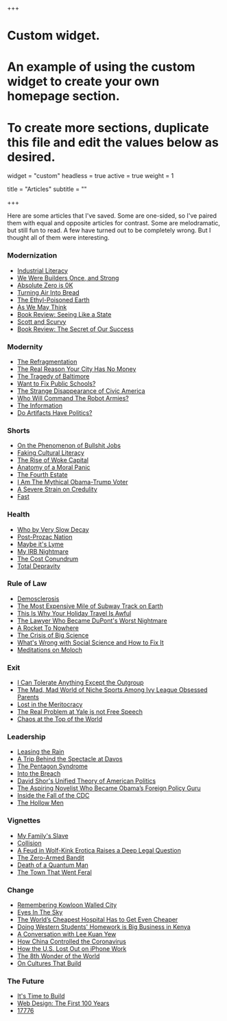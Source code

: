 +++
# Custom widget.
# An example of using the custom widget to create your own homepage section.
# To create more sections, duplicate this file and edit the values below as desired.
widget = "custom"
headless = true
active = true
weight = 1

title = "Articles"
subtitle = ""

+++

Here are some articles that I've saved. Some are one-sided, so I've paired them with equal and opposite articles for contrast. Some are melodramatic, but still fun to read. A few have turned out to be completely wrong. But I thought all of them were interesting. 

### Modernization
- [Industrial Literacy](https://rootsofprogress.org/industrial-literacy)
- [We Were Builders Once, and Strong](https://scholars-stage.blogspot.com/2020/10/we-were-builders-once-and-strong.html?m=1)
- [Absolute Zero is 0K](https://www.damninteresting.com/absolute-zero-is-0k/)
- [Turning Air Into Bread](https://rootsofprogress.org/turning-air-into-bread)
- [The Ethyl-Poisoned Earth](https://www.damninteresting.com/the-ethyl-poisoned-earth/)
- [As We May Think](https://www.theatlantic.com/magazine/archive/1945/07/as-we-may-think/303881/)
- [Book Review: Seeing Like a State](https://slatestarcodex.com/2017/03/16/book-review-seeing-like-a-state/)
- [Scott and Scurvy](https://idlewords.com/2010/03/scott_and_scurvy.htm)
- [Book Review: The Secret of Our Success](https://slatestarcodex.com/2019/06/04/book-review-the-secret-of-our-success/)

### Modernity
- [The Refragmentation](http://www.paulgraham.com/re.html)
- [The Real Reason Your City Has No Money](https://www.strongtowns.org/journal/2017/1/9/the-real-reason-your-city-has-no-money)
- [The Tragedy of Baltimore](https://www.nytimes.com/2019/03/12/magazine/baltimore-tragedy-crime.html)
- [Want to Fix Public Schools?](https://areomagazine.com/2019/11/19/want-to-fix-public-schools-fix-the-public-first/)
- [The Strange Disappearance of Civic America](https://prospect.org/infrastructure/strange-disappearance-civic-america/)
- [Who Will Command The Robot Armies?](https://idlewords.com/talks/robot_armies.htm)
- [The Information](https://www.newyorker.com/magazine/2011/02/14/the-information)
- [Do Artifacts Have Politics?](https://www.jstor.org/stable/20024652?seq=1#metadata_info_tab_contents)

### Shorts
- [On the Phenomenon of Bullshit Jobs](https://www.strike.coop/bullshit-jobs/)
- [Faking Cultural Literacy](https://www.nytimes.com/2014/05/25/opinion/sunday/faking-cultural-literacy.html) 
- [The Rise of Woke Capital](https://www.nytimes.com/2018/02/28/opinion/corporate-america-activism.html)
- [Anatomy of a Moral Panic](https://idlewords.com/2017/09/anatomy_of_a_moral_panic.htm)
- [The Fourth Estate](https://harpers.org/2019/10/the-fourth-estate/)
- [I Am The Mythical Obama-Trump Voter](https://www.mcsweeneys.net/articles/i-am-the-mythical-obama-trump-voter-and-from-now-until-election-day-you-must-worship-me-as-your-god)
- [A Severe Strain on Credulity](https://althouse.blogspot.com/2019/07/50-years-ago-today-new-york-times.html)
- [Fast](https://patrickcollison.com/fast)

### Health
- [Who by Very Slow Decay](https://slatestarcodex.com/2013/07/17/who-by-very-slow-decay/)
- [Post-Prozac Nation](https://www.nytimes.com/2012/04/22/magazine/the-science-and-history-of-treating-depression.html)
- [Maybe it's Lyme](https://www.thecut.com/2019/07/what-happens-when-lyme-disease-becomes-an-identity.html)
- [My IRB Nightmare](https://slatestarcodex.com/2017/08/29/my-irb-nightmare/)
- [The Cost Conundrum](https://www.newyorker.com/magazine/2009/06/01/the-cost-conundrum)
- [Total Depravity](https://longreads.com/2019/05/22/total-depravity-the-origins-of-the-drug-epidemic-in-appalachia-laid-bare/)

### Rule of Law
- [Demosclerosis](https://www.jonathanrauch.com/jrauch_articles/demosclerosis_the_original_article/)
- [The Most Expensive Mile of Subway Track on Earth](https://www.nytimes.com/2017/12/28/nyregion/new-york-subway-construction-costs.html)
- [This Is Why Your Holiday Travel Is Awful](https://www.politico.com/news/magazine/2019/11/29/penn-station-robert-caro-073564)
- [The Lawyer Who Became DuPont's Worst Nightmare](https://app.getpocket.com/read/1154216573)
- [A Rocket To Nowhere](https://idlewords.com/2005/08/a_rocket_to_nowhere.htm)
- [The Crisis of Big Science](https://www.nybooks.com/articles/2012/05/10/crisis-big-science/)
- [What's Wrong with Social Science and How to Fix It](https://fantasticanachronism.com/2020/09/11/whats-wrong-with-social-science-and-how-to-fix-it/)
- [Meditations on Moloch](https://slatestarcodex.com/2014/07/30/meditations-on-moloch/)

### Exit
- [I Can Tolerate Anything Except the Outgroup](https://slatestarcodex.com/2014/09/30/i-can-tolerate-anything-except-the-outgroup/)
- [The Mad, Mad World of Niche Sports Among Ivy League Obsessed Parents](https://cdn.theatlantic.com/assets/media/files/20201101_nichesports.pdf)
- [Lost in the Meritocracy](https://www.theatlantic.com/magazine/archive/2005/01/lost-in-the-meritocracy/303672/)
- [The Real Problem at Yale is not Free Speech](https://palladiummag.com/2019/08/05/the-real-problem-at-yale-is-not-free-speech/)
- [Chaos at the Top of the World](https://www.gq.com/story/mount-everest-chaos-at-the-top-of-the-world)

### Leadership
- [Leasing the Rain](https://www.newyorker.com/magazine/2002/04/08/leasing-the-rain)
- [A Trip Behind the Spectacle at Davos](https://palladiummag.com/2019/02/02/a-trip-behind-the-spectacle-at-davos/)
- [The Pentagon Syndrome](https://harpers.org/archive/2019/06/the-pentagon-syndrome/)
- [Into the Breach](https://foreignpolicy.com/2020/12/21/china-stolen-us-data-exposed-cia-operatives-spy-networks/)
- [David Shor's Unified Theory of American Politics](https://nymag.com/intelligencer/2020/07/david-shor-cancel-culture-2020-election-theory-polls.html)
- [The Aspiring Novelist Who Became Obama’s Foreign Policy Guru](https://www.nytimes.com/2016/05/08/magazine/the-aspiring-novelist-who-became-obamas-foreign-policy-guru.html)
- [Inside the Fall of the CDC](https://www.propublica.org/article/inside-the-fall-of-the-cdc)
- [The Hollow Men](https://dominiccummings.com/2014/10/30/the-hollow-men-ii-some-reflections-on-westminster-and-whitehall-dysfunction/)

### Vignettes
- [My Family's Slave](https://www.theatlantic.com/magazine/archive/2017/06/lolas-story/524490/)
- [Collision](https://fiftytwo.in/story/collision/)
- [A Feud in Wolf-Kink Erotica Raises a Deep Legal Question](https://www.nytimes.com/2020/05/23/business/omegaverse-erotica-copyright.html)
- [The Zero-Armed Bandit](https://www.damninteresting.com/the-zero-armed-bandit/)
- [Death of a Quantum Man](https://www.thewirechina.com/2020/05/03/the-quantum-man/)
- [The Town That Went Feral](https://newrepublic.com/article/159662/libertarian-walks-into-bear-book-review-free-town-project)

### Change
- [Remembering Kowloon Walled City](https://flashbak.com/remembering-kowloon-walled-city-the-lawless-outpost-that-was-once-the-most-densely-populated-place-on-earth-427330/)
- [Eyes In The Sky](https://restofworld.org/2020/india-magh-mela/)
- [The World’s Cheapest Hospital Has to Get Even Cheaper](https://www.bloomberg.com/news/features/2019-03-26/the-world-s-cheapest-hospital-has-to-get-even-cheaper)
- [Doing Western Students' Homework is Big Business in Kenya](https://www.pri.org/stories/2020-01-24/doing-western-students-homework-big-business-kenya)
- [A Conversation with Lee Kuan Yew](https://www.foreignaffairs.com/articles/asia/1994-03-01/conversation-lee-kuan-yew-0)
- [How China Controlled the Coronavirus](https://www.newyorker.com/magazine/2020/08/17/how-china-controlled-the-coronavirus)
- [How the U.S. Lost Out on iPhone Work](https://www.nytimes.com/2012/01/22/business/apple-america-and-a-squeezed-middle-class.html) 
- [The 8th Wonder of the World](https://www.theverge.com/21507966/foxconn-empty-factories-wisconsin-jobs-loophole-trump)
- [On Cultures That Build](https://scholars-stage.blogspot.com/2020/06/on-cultures-that-build.html)

### The Future
- [It's Time to Build](https://a16z.com/2020/04/18/its-time-to-build/) 
- [Web Design: The First 100 Years](https://idlewords.com/talks/web_design_first_100_years.htm)
- [17776](https://www.sbnation.com/a/17776-football/)